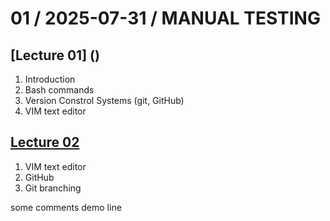 # 01 / 2025-07-31 / MANUAL TESTING

## [Lecture 01] ()
1. Introduction
2. Bash commands
3. Version Constrol Systems (git, GitHub)
4. VIM text editor

## [Lecture 02](./notes/lecture_02.md)
1. VIM text editor
2. GitHub
3. Git branching
 
some comments
demo line 
